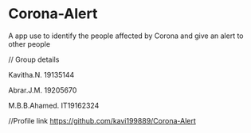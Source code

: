 # Corona-Alert
A app use to identify the people affected by Corona and give an alert to other people




// Group details

Kavitha.N. 19135144

Abrar.J.M. 19205670

M.B.B.Ahamed.  IT19162324



//Profile link
https://github.com/kavi199889/Corona-Alert



